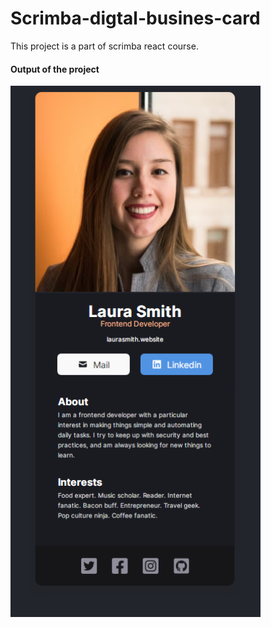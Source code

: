 # Scrimba-digtal-busines-card
This project is a part of scrimba react course.

#### Output of the project
![Output Snap](/Output/Output.PNG)
